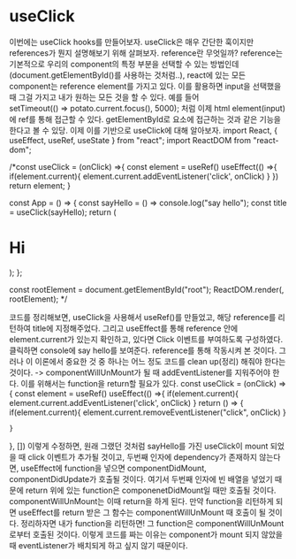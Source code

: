 # useClick
이번에는 useClick hooks를 만들어보자.
useClick은 매우 간단한 훅이지만 references가 뭔지 설명해보기 위해 살펴보자. reference란 무엇일까?
reference는 기본적으로 우리의 component의 특정 부분을 선택할 수 있는 방법인데(document.getElementById()를 사용하는 것처럼..), react에 있는 모든 component는 reference element를 가지고 있다. 이를 활용하면 input을 선택했을 때 그걸 가지고 내가 원하는 모든 것을 할 수 있다. 예를 들어  
setTimeout(() => potato.current.focus(), 5000); 처럼
이제 html element(input)에 ref를 통해 접근할 수 있다. getElementById로 요소에 접근하는 것과 같은 기능을 한다고 볼 수 있당. 이제 이를 기반으로 useClick에 대해 알아보자.
import React, { useEffect, useRef, useState } from "react";
import ReactDOM from "react-dom";

/*const useClick = (onClick) =>{
  const element = useRef()
  useEffect(() =>{
    if(element.current){
      element.current.addEventListener('click', onClick)
    }
  })
  return element;
}

const App = () => {
  const sayHello = () => console.log("say hello");
  const title = useClick(sayHello);
  return (
    <div className="App">
      <h1 ref={title}>Hi</h1>
    </div>
  );
};

const rootElement = document.getElementById("root");
ReactDOM.render(<App />, rootElement); */

코드를 정리해보면, useClick을 사용해서 useRef()를 만들었고, 해당 reference를 리턴하여 title에 지정해주었다. 그리고 useEffect를 통해 reference 안에 element.current가 있는지 확인하고, 있다면 Click 이벤트를 부여하도록 구성하였다. 클릭하면 console에 say hello를 보여준다. reference를 통해 작동시켜 본 것이다. 그러나 이 이론에서 중요한 것 중 하나는 어느 정도 코드를 clean up(정리) 해줘야 한다는 것이다. -> componentWillUnMount가 될 때 addEventListener를 지워주어야 한다. 
이를 위해서는 function을 return할 필요가 있다. 
const useClick = (onClick) =>{
  const element = useRef()
  useEffect(() =>{
    if(element.current){
      element.current.addEventListener('click', onClick)
    }
    return () => {
      if(element.current){
        element.current.removeEventListener("click", onClick)
      }
      
    }
  }, [])
이렇게 수정하면, 원래 그랬던 것처럼 sayHello를 가진 useClick이 mount 되었을 때 click 이벤트가 추가될 것이고,
두번째 인자에 dependency가 존재하지 않는다면, useEffect에 function을 넣으면 componentDidMount, componentDidUpdate가 호출될 것이다. 여기서 두번째 인자에 빈 배열을 넣었기 때문에 return 위에 있는 function은 componenetDidMount일 때만 호출될 것이다. componentWillUnMount는 이때 return을 하게 된다. 만약 function을 리턴하게 되면 useEffect를 return 받은 그 함수는 componentWillUnMount 때 호출이 될 것이다. 정리하자면 내가 function을 리턴하면! 그 function은 componentWillUnMount로부터 호출된 것이다. 이렇게 코드를 짜는 이유는 component가 mount 되지 않았을 때 eventListener가 배치되게 하고 싶지 않기 때문이다.  
